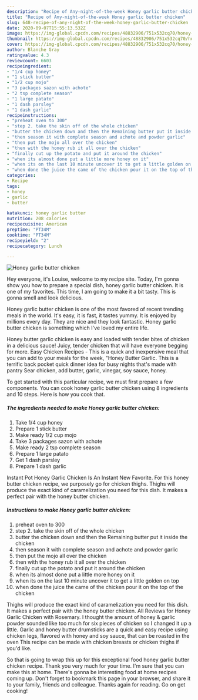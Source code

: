 ```yaml
---
description: "Recipe of Any-night-of-the-week Honey garlic butter chicken"
title: "Recipe of Any-night-of-the-week Honey garlic butter chicken"
slug: 648-recipe-of-any-night-of-the-week-honey-garlic-butter-chicken
date: 2020-09-07T15:55:13.532Z
image: https://img-global.cpcdn.com/recipes/48832906/751x532cq70/honey-garlic-butter-chicken-recipe-main-photo.jpg
thumbnail: https://img-global.cpcdn.com/recipes/48832906/751x532cq70/honey-garlic-butter-chicken-recipe-main-photo.jpg
cover: https://img-global.cpcdn.com/recipes/48832906/751x532cq70/honey-garlic-butter-chicken-recipe-main-photo.jpg
author: Blanche Gray
ratingvalue: 4.3
reviewcount: 6603
recipeingredient:
- "1/4 cup honey"
- "1 stick butter"
- "1/2 cup mojo"
- "3 packages sazon with achote"
- "2 tsp complete season"
- "1 large patato"
- "1 dash parsley"
- "1 dash garlic"
recipeinstructions:
- "preheat oven to 300"
- "step 2. take the skin off of the whole chicken"
- "butter the chicken down and then the Remaining butter put it inside the chicken"
- "then season it with complete season and achote and powder garlic"
- "then put the mojo all over the chicken"
- "then with the honey rub it all over the chicken"
- "finally cut up the potato and put it around the chicken"
- "when its almost done put a little more honey on it"
- "when its on the last 10 minute uncover it to get a little golden on top"
- "when done the juice the came of the chicken pour it on the top of the chicken"
categories:
- Recipe
tags:
- honey
- garlic
- butter

katakunci: honey garlic butter 
nutrition: 208 calories
recipecuisine: American
preptime: "PT34M"
cooktime: "PT34M"
recipeyield: "2"
recipecategory: Lunch

---
```



![Honey garlic butter chicken](https://img-global.cpcdn.com/recipes/48832906/751x532cq70/honey-garlic-butter-chicken-recipe-main-photo.jpg)

Hey everyone, it's Louise, welcome to my recipe site. Today, I'm gonna show you how to prepare a special dish, honey garlic butter chicken. It is one of my favorites. This time, I am going to make it a bit tasty. This is gonna smell and look delicious.

Honey garlic butter chicken is one of the most favored of recent trending meals in the world. It's easy, it is fast, it tastes yummy. It is enjoyed by millions every day. They are nice and they look fantastic. Honey garlic butter chicken is something which I've loved my entire life.

Honey butter garlic chicken is easy and loaded with tender bites of chicken in a delicious sauce! Juicy, tender chicken that will have everyone begging for more. Easy Chicken Recipes - This is a quick and inexpensive meal that you can add to your meals for the week, &#34;Honey Butter Garlic. This is a terrific back pocket quick dinner idea for busy nights that&#39;s made with pantry Sear chicken, add butter, garlic, vinegar, soy sauce, honey.


To get started with this particular recipe, we must first prepare a few components. You can cook honey garlic butter chicken using 8 ingredients and 10 steps. Here is how you cook that.

<!--inarticleads1-->

##### The ingredients needed to make Honey garlic butter chicken:

1. Take 1/4 cup honey
1. Prepare 1 stick butter
1. Make ready 1/2 cup mojo
1. Take 3 packages sazon with achote
1. Make ready 2 tsp complete season
1. Prepare 1 large patato
1. Get 1 dash parsley
1. Prepare 1 dash garlic


Instant Pot Honey Garlic Chicken Is An Instant New Favorite. For this honey butter chicken recipe, we purposely go for chicken thighs. Thighs will produce the exact kind of caramelization you need for this dish. It makes a perfect pair with the honey butter chicken. 

<!--inarticleads2-->

##### Instructions to make Honey garlic butter chicken:

1. preheat oven to 300
1. step 2. take the skin off of the whole chicken
1. butter the chicken down and then the Remaining butter put it inside the chicken
1. then season it with complete season and achote and powder garlic
1. then put the mojo all over the chicken
1. then with the honey rub it all over the chicken
1. finally cut up the potato and put it around the chicken
1. when its almost done put a little more honey on it
1. when its on the last 10 minute uncover it to get a little golden on top
1. when done the juice the came of the chicken pour it on the top of the chicken


Thighs will produce the exact kind of caramelization you need for this dish. It makes a perfect pair with the honey butter chicken. All Reviews for Honey Garlic Chicken with Rosemary. I thought the amount of honey &amp; garlic powder sounded like too much for six pieces of chicken so I changed it up a little. Garlic and honey butter drumsticks are a quick and easy recipe using chicken legs, flavored with honey and soy sauce, that can be roasted in the oven This recipe can be made with chicken breasts or chicken thighs if you&#39;d like. 

So that is going to wrap this up for this exceptional food honey garlic butter chicken recipe. Thank you very much for your time. I'm sure that you can make this at home. There's gonna be interesting food at home recipes coming up. Don't forget to bookmark this page in your browser, and share it to your family, friends and colleague. Thanks again for reading. Go on get cooking!
